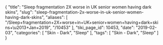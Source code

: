 {
    "title": "Sleep fragmentation 2X worse in UK senior women having dark skins",
    "slug": "sleep-fragmentation-2x-worse-in-uk-senior-women-having-dark-skins",
    "aliases": [
        "/Sleep+fragmentation+2X+worse+in+UK+senior+women+having+dark+skins+\u2013+Jan+2019",
        "/10453"
    ],
    "tiki_page_id": 10453,
    "date": "2019-02-03",
    "categories": [
        "Skin - Dark",
        "Sleep"
    ],
    "tags": [
        "Skin - Dark",
        "Sleep"
    ]
}